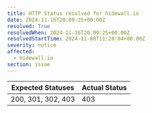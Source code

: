 ```yaml
---
title: HTTP Status resolved for hidewall.io
date: 2024-11-16T20:09:25+00:00Z
resolved: True
resolvedWhen: 2024-11-16T20:09:25+00:00Z
resolvedStartTime: 2024-11-08T11:28:04+00:00Z
severity: notice
affected:
  - hidewall.io
section: issue
---
```


| Expected Statuses | Actual Status  |
|-------------------|----------------|
| 200, 301, 302, 403 | 403 |

